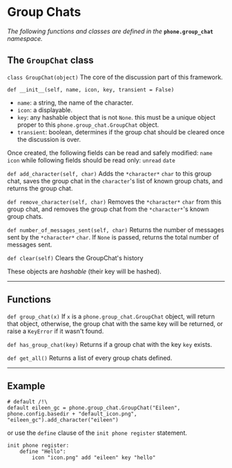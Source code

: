 # Group Chats

*The following functions and classes are defined in the* **`phone.group_chat`** *namespace.*

## The `GroupChat` class

`class GroupChat(object)`
The core of the discussion part of this framework.

`def __init__(self, name, icon, key, transient = False)`
- `name`: a string, the name of the character.
- `icon`: a displayable.
- `key`: any hashable object that is not `None`. this must be a unique object proper to this `phone.group_chat.GroupChat` object.
- `transient`: boolean, determines if the group chat should be cleared once the discussion is over.

Once created, the following fields can be read and safely modified:
`name`
`icon`
while following fields should be read only:
`unread`
`date`

`def add_character(self, char)`
Adds the `*character*` `char` to this group chat, saves the group chat in the `character`'s list of known group chats, and returns the group chat.

`def remove_character(self, char)`
Removes the `*character*` `char` from this group chat, and removes the group chat from the `*character*`'s known group chats.

`def number_of_messages_sent(self, char)`
Returns the number of messages sent by the `*character*` `char`. If `None` is passed, returns the total number of messages sent.

`def clear(self)`
Clears the GroupChat's history

These objects are *hashable* (their key will be hashed).


---
## Functions

`def group_chat(x)`
If `x` is a `phone.group_chat.GroupChat` object, will return that object, otherwise, the group chat with the same key will be returned, or raise a `KeyError` if it wasn't found.

`def has_group_chat(key)`
Returns if a group chat with the key `key` exists.

`def get_all()`
Returns a list of every group chats defined.

---
## Example

```
# default /!\
default eileen_gc = phone.group_chat.GroupChat("Eileen", phone.config.basedir + "default_icon.png", "eileen_gc").add_character("eileen")
```
or
use the `define` clause of the `init phone register` statement.
```
init phone register:
    define "Hello":
        icon "icon.png" add "eileen" key "hello"
```